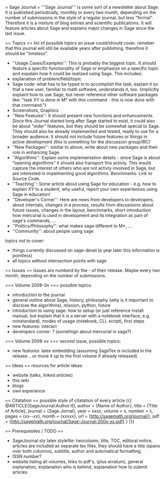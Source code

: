 = Sage Journal =
'''Sage Journal''' is some sort of a newsletter about Sage. It is published periodically, monthly or every two month, depending on the number of submissions in the style of a regular journal, but less "formal". Therefore it is a mixture of blog entries and scientific publications. It will feature articles about Sage and explains major changes in Sage since the last issue.

== Topics ==
list of possible topics an issue could/should cover. remeber that this journal will still be available years after publishing. therefore it should be "timeless".

 * ''Usage Cases/Examples'': This is probably the biggest topic. It should feature a specific functionality of Sage or emphasize on a specific topic and expalain how it could be realized using Sage. This includes:
  * explanation of problem/field/topic
  * Sage code: what has to be typed in to accomplish the task, explain it so that a new user, familiar to math software, understands it, too. (implicitly explaint how to use Sage, but never reference other software packages like: "task XY is done in M* with this command - this is now done with that command.")
  * Screenshots, Graphics
 * ''New Features'': It should present new functions and enhancements. Since this Journal started long after Sage started to exist, it could also be about "older" features, but they should be somewhat special to Sage. They should also be already implemented and tested, ready to use for a broader audience. It should not include future features or things in active development (this is something for the discussion group/IRC)
 * ''New Packages'': similar to above, write about new packages and their role in enhancing Sage.
 * ''Algorithms'': Explain some implementation details - since Sage is about "opening algorithms" it should also transport this activly. This would capture the interest of others who are not activly involved in Sage, but are interested in impelmenting good algorithms. Benchmarks. Link to Source Code.
 * ''Teaching'': Some article about using Sage for education - e.g. how to explain XY to a student, why useful, report your own experiences using Sage in education!
 * ''Developer's Corner'': Here are news from developers to developers, about internals, changes in a process, results from discussions about future issues, changes in the layout, benchmarks, short introduction how mercurial is used in development and its integration as part of sage's commands, ...
 * ''Politics/Philosophy'': what makes sage different to M*, ... 
 * ''Community'': about people using sage

topics not to cover:
 * things currently discussed on sage-devel (a year later this information is pointless)
 * all topics without intersection points with sage

== Issues ==
Issues are numberd by the <year>-<month> of their release. Maybe every two month, depending on the number of submissions.

=== Volume 2008-0x ===
possible topics:

 * introduction to the journal
 * general outline about Sage, history, philosophy (why is it important to disclose the algorithms), mission, python, future
 * introduction to using sage: how to setup (or just reference install manual, but explain that it is a server with a notebook interface, e.g. nonstandard), modes of usage (notebook, CLI, script), first steps
 * new features: interact
 * developers corner: ? (somethign about mercurial in sage?)

=== Volume 2008-xx ===
second issue, possible topics:

 * new features: latex embedding (assuming SageTex is included in the release .. or move it up to the first volume if already released)

== Ideas ==
resurces for article ideas:

 * website (talks, linked articles)
 * this wiki
 * blogs
 * own experience

== Citatation ==
possible style of citatation of every article
{{{
@ARTICLE{SageJournal:Author:ID,
  author = {Name of Author},
  title = {Title of Article},
  journal = {Sage Jornal},
  year = xxxx,
  volume = x,
  number = x,
  pages = {xx--xx},
  month = {xxxxx},
  url = {http://sagemath.org/journal/},
  pdf = {http://sagemath.org/journal/Sage-Journal-200x-xx.pdf}
}
}}}

== Prerequesites / TODO ==
 * SageJournal.sty latex stylefile: twocolumn, title, TOC, editoral notice, articles are included as separate tex files, they should have a title (spans over both columns), subtitle, author and automatical formatting.
 * ISSN number?
 * website listing all volumes, links to pdf's, (plus erratum), general explanation, explanation who is behind, explanation how to submit articles
